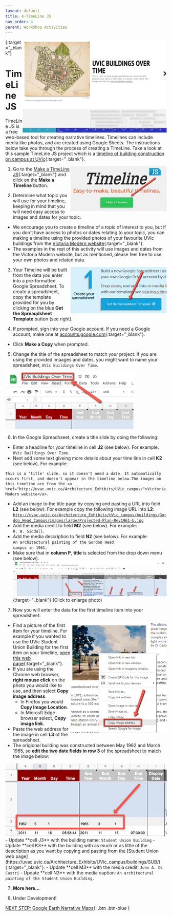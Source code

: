 ```yaml
---
layout: default
title: 4-TimeLine JS
nav_order: 4
parent: Workshop Activities
---
```

[<img src="images/timeline-logo.png" style="float:right;width:450px;" alt="TimeLine JS Example">](https://cdn.knightlab.com/libs/timeline3/latest/embed/index.html?source=1s45s1S3LH7ukGOA8fsmI8weK-rgDwRK6i-TMPe6rhcM&font=Default&lang=en&initial_zoom=2&height=800){:target="_blank"}
# TimeLine JS

TimeLine JS is a free web-based tool for creating narrative timelines. Timelines can include media like photos, and are created using Google Sheets. The instructions below take you through the process of creating a TimeLine. Take a look at this sample TimeLine JS project which is a [timeline of building construction on campus at UVic](https://bit.ly/2W5LvBO){:target="_blank"}.

1. <img src="images/timeline-make.png" style="float:right;width:300px;" alt="TimeLine JS Make Button">Go to the [Make a TimeLine JS](https://timeline.knightlab.com/){:target="_blank"} and click on the **Make a Timeline** button.

2. Determine what topic you will use for your timeline, keeping in mind that you will need easy access to images and dates for your topic.
- We encourage you to create a timeline of a topic of interest to you, but if you don't have access to photos or dates relating to your topic, you can making a timeline using the provided photos of your favourite UVic buildings from the [Victoria Modern website](http://uvac.uvic.ca/Architecture_Exhibits/UVic_campus/){:target="_blank"}. 
- The examples in the rest of this activity will use images and dates from the Victoria Modern website, but as mentioned, please feel free to use your own photos and related data.

3. <img src="images/timeline-template.png" style="float:right;width:300px;" alt="Copy the Google Sheets template">Your Timeline will be built from the data you enter into a pre-formatted Google Spreadsheet. To create a spreadsheet, copy the template provided for you by clicking on the blue **Get the Spreaqdsheet Template** button (see right). 

4. If prompted, sign into your Google account. If you need a Google account, make one at [accounts.google.com](https://accounts.google.com){:target="_blank"}. 
- Click **Make a Copy** when prompted.

5. Change the title of the spreadsheet to match your project. If you are using the provided imaages and dates, you might want to name your spreadsheet, <code>UVic Buildings Over Time</code>.
<img src="images/timeline-change-title.png" style="width:400px;" alt="Change Timeline spreadsheet title">

6. In the Google Spreadhseet, create a title slide by doing the following:
- Enter a headline for your timeline in cell **J2** (see below). For example: <code>UVic Buildings Over Time</code>.
- Next add some text giveing more details about your time line in cell **K2** (see below). For example: 
```
This is a 'title' slide, so it doesn't need a date. It automatically occurs first, and doesn't appear in the timeline below.The images on this timeline are from the <a href="http://uvac.uvic.ca/Architecture_Exhibits/UVic_campus/">Victoria Modern website</a>.
```
- Add an image to the title page by copying and pasting a URL into field **L2** (see below): For example copy the following image URL into **L2**:<br> <code>http://uvac.uvic.ca/Architecture_Exhibits/UVic_campus/buildings/Gordon_Head_Campus/images/large/Projected-Plan-Rev1961-b.jpg</code>
- Add the media credit to field **M2** (see below). For example:<br> <code>R. W. Siddall</code>.
- Add the media description to field **N2** (see below). For example:<br> <code>An architectural painting of the Gordon Head campus in 1961.</code>
- Make sure that in **column P**, **title** is selected from the drop down menu (see below).<br>
[<img src="images/timeline-title-slide.png" alt="Add title slide">](images/timeline-title-slide.png){:target="_blank"} (Click to enlarge photo)<br>

7. Now you will enter the data for the first timeline item into your spreadsheet:
- <img src="images/timeline-image-url.png" style="float:right;width:300px;" alt="Copy the URL for an image">Find a picture of the first item for your timeline. For example if you wanted to use the UVic Student Union Building for the first item on your timeline, [open this web page](https://uvac.uvic.ca/Architecture_Exhibits/UVic_campus/buildings/SUB/){:target="_blank"}.
- If you are using the Chrome web browser, **right mouse click** on the photo you would like to use, and then select **Copy image address**. 
  - In Firefox you would **Copy Image Location**. 
  - In Microsft Edge browser select, **Copy image link**.
- Paste the web address for the image in cell **L3** of the spreadsheet.
- The origional building was constructed between May 1962 and March 1965, so **edit the two date fields in row 3** of the spreadsheet to match the image below:
<img src="images/timeline-date-1.png" alt="Add start and end date to the spreadsheet">
- Update **cell J3** with the building name: <code>Student Union Building</code>
- Update **cell K3** with the building with as much or as little of the description as you want by copying and pasting from the [Student Union web page](https://uvac.uvic.ca/Architecture_Exhibits/UVic_campus/buildings/SUB/){:target="_blank"}.
- Update **cell M3** with the media credit: <code>John A. Di Castri</code>
- Update **cell N3** with the media caption: <code>An architectural painting of the Student Union Building.</code>

7. **More here...**

8. Under Development!<br>

[NEXT STEP: Google Earth Narrative Maps](google-narrative-maps.html){: .btn .btn-blue }
